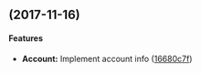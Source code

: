 <a name=""></a>
##  (2017-11-16)


#### Features

* **Account:**  Implement account info ([16680c7f](https://github.com/jdelgadoalfonso/vultrapi-rs/commit/16680c7fe319ebb015ef9b0dada25902ad7d3c27))



